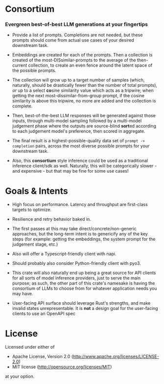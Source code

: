 # Consortium

### Evergreen best-of-best LLM generations at your fingertips

- Provide a list of prompts. Completions are not needed, but these prompts should come from actual use cases of your desired downstream task.

- Embeddings are created for each of the prompts. Then a collection is created of the most-DISsimilar-prompts to the average of the then-current collection, to create an even fence around the latent space of the possible prompts.

- The collection will grow up to a target number of samples (which, naturally, should be drastically fewer than the number of total prompts), _or_ up to a select **co**sine similarity value which acts as a tripwire; when getting the next most-dissimilar-from-group prompt, if the cosine similarity is above this tripwire, no more are added and the collection is complete.

- Then, best-of-the-best LLM responses will be generated against those inputs, through multi-model sampling followed by a multi-model judgement phase where the outputs are source-blind **sort**ed according to each judgement model's preference, then scored in aggregate.

- The final result is a highest-possible-quality data set of `prompt -> completion` pairs, across the most diverse possible prompts for your downstream task.

- Also, this **consortium** style inference could be used as a traditional inference client/sdk as well. Naturally, this will be categorically slower - and expensive - but that may be fine for some use cases!

# Goals & Intents

- High focus on performance. Latency and throughput are first-class targets to optimize.

- Resilience and retry behavior baked in.

- The first passes at this may take direct/concrete/non-generic approaches, but the long-term intent is to genericify any of the key steps (for example: getting the embeddings, the system prompt for the judgement stage, etc.)

- Also will offer a Typescript-friendly client with napi.

- Should probably also consider Python-friendly client with pyo3.

- This crate will also naturally end up being a great source for API clients for all sorts of model inference providers, just to serve the main purpose; as such, the other part of this crate's namesake is having the consortium of LLMs to choose from for whatever application needs you may have.

- User-facing API surface should leverage Rust's strengths, and make invalid states unrepresentable. It is **not** a design goal for the user-facing clients to use an OpenAPI spec

# License

Licensed under either of

- Apache License, Version 2.0 (http://www.apache.org/licenses/LICENSE-2.0)
- MIT license (http://opensource.org/licenses/MIT)

at your option.
